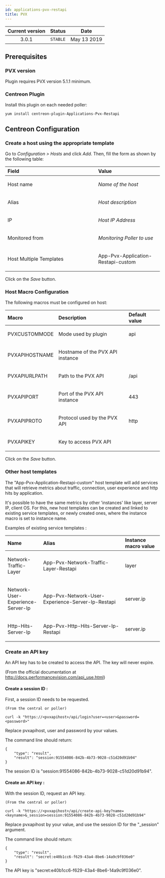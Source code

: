 ```yaml
---
id: applications-pvx-restapi
title: PVX
---
```


| Current version | Status | Date |
| :-: | :-: | :-: |
| 3.0.1 | `STABLE` | May 13 2019 |

## Prerequisites
### PVX version
Plugin requires PVX version 5.1.1 minimum.

### Centreon Plugin
Install this plugin on each needed poller:

    yum install centreon-plugin-Applications-Pvx-Restapi

## Centreon Configuration
### Create a host using the appropriate template
Go to *Configuration &gt; Hosts* and click *Add*. Then, fill the form as
shown by the following table:

<table>
<colgroup>
<col width="58%" />
<col width="41%" />
</colgroup>
<thead>
<tr class="header">
<th align="left">Field</th>
<th align="left">Value</th>
</tr>
</thead>
<tbody>
<tr class="odd">
<td align="left"><p>Host name</p></td>
<td align="left"><p><em>Name of the host</em></p></td>
</tr>
<tr class="even">
<td align="left"><p>Alias</p></td>
<td align="left"><p><em>Host description</em></p></td>
</tr>
<tr class="odd">
<td align="left"><p>IP</p></td>
<td align="left"><p><em>Host IP Address</em></p></td>
</tr>
<tr class="even">
<td align="left"><p>Monitored from</p></td>
<td align="left"><p><em>Monitoring Poller to use</em></p></td>
</tr>
<tr class="odd">
<td align="left"><p>Host Multiple Templates</p></td>
<td align="left"><p>App-Pvx-Application-Restapi-custom</p></td>
</tr>
</tbody>
</table>

Click on the *Save* button.

### Host Macro Configuration
The following macros must be configured on host:

<table>
<colgroup>
<col width="23%" />
<col width="53%" />
<col width="24%" />
</colgroup>
<thead>
<tr class="header">
<th align="left">Macro</th>
<th align="left">Description</th>
<th align="left">Default value</th>
</tr>
</thead>
<tbody>
<tr class="odd">
<td align="left"><p>PVXCUSTOMMODE</p></td>
<td align="left"><p>Mode used by plugin</p></td>
<td align="left"><p>api</p></td>
</tr>
<tr class="even">
<td align="left"><p>PVXAPIHOSTNAME</p></td>
<td align="left"><p>Hostname of the PVX API instance</p></td>
<td align="left"><p></p></td>
</tr>
<tr class="odd">
<td align="left"><p>PVXAPIURLPATH</p></td>
<td align="left"><p>Path to the PVX API</p></td>
<td align="left"><p>/api</p></td>
</tr>
<tr class="even">
<td align="left"><p>PVXAPIPORT</p></td>
<td align="left"><p>Port of the PVX API instance</p></td>
<td align="left"><p>443</p></td>
</tr>
<tr class="odd">
<td align="left"><p>PVXAPIPROTO</p></td>
<td align="left"><p>Protocol used by the PVX API</p></td>
<td align="left"><p>http</p></td>
</tr>
<tr class="even">
<td align="left"><p>PVXAPIKEY</p></td>
<td align="left"><p>Key to access PVX API</p></td>
<td align="left"><p></p></td>
</tr>
</tbody>
</table>

Click on the *Save* button.

### Other host templates
The "App-Pvx-Application-Restapi-custom" host template will add services that will retrieve metrics
about traffic, connection, user experience and http hits by application.

It's possible to have the same metrics by other 'instances' like layer, server IP, client OS.
For this, new host templates can be created and linked to existing service templates, or newly created ones, 
where the instance macro is set to instance name.

Examples of existing service templates :
<table>
<colgroup>
<col width="23%" />
<col width="53%" />
<col width="24%" />
</colgroup>
<thead>
<tr class="header">
<th align="left">Name</th>
<th align="left">Alias</th>
<th align="left">Instance macro value</th>
</tr>
</thead>
<tbody>
<tr class="odd">
<td align="left"><p>Network-Traffic-Layer</p></td>
<td align="left"><p>App-Pvx-Network-Traffic-Layer-Restapi</p></td>
<td align="left"><p>layer</p></td>
</tr>
<tr class="even">
<td align="left"><p>Network-User-Experience-Server-Ip</p></td>
<td align="left"><p>App-Pvx-Network-User-Experience-Server-Ip-Restapi</p></td>
<td align="left"><p>server.ip</p></td>
</tr>
<tr class="odd">
<td align="left"><p>Http-Hits-Server-Ip</p></td>
<td align="left"><p>App-Pvx-Http-Hits-Server-Ip-Restapi</p></td>
<td align="left"><p>server.ip</p></td>
</tr>
</tbody>
</table>

### Create an API key
An API key has to be created to access the API. The key will never expire.

(From the official documentation at http://docs.performancevision.com/api_use.html)

#### Create a session ID :
First, a session ID needs to be requested.

    (From the central or poller)

    curl -k "https://<pvxapihost>/api/login?user=<user>&password=<password>"

Replace pvxapihost, user and password by your values.

The command line should return:

    {
        "type": "result",
        "result": "session:91554086-842b-4b73-9028-c51d20d91b94"
    }

The session ID is "session:91554086-842b-4b73-9028-c51d20d91b94".

#### Create an API key :
With the session ID, request an API key.

    (From the central or poller)

    curl -k "https://<pvxapihost>/api/create-api-key?name=<keyname>&_session=session:91554086-842b-4b73-9028-c51d20d91b94"

Replace pvxapihost by your value, and use the session ID for the "_session" argument.

The command line should return:

    {
        "type": "result",
        "result": "secret:e40b1cc6-f629-43a4-8be6-14a9c9f036e0"
    }

The API key is "secret:e40b1cc6-f629-43a4-8be6-14a9c9f036e0".


